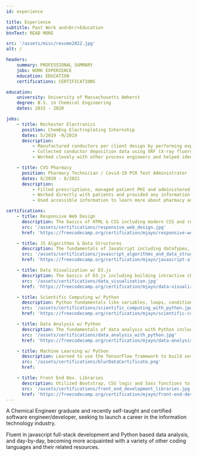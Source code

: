 ```yaml
---
id: experience

title: Experience
subtitle: Past Work and<br/>Education
btnText: READ MORE

src: '/assets/misc/resume2022.jpg'
alt: /

headers:
    summary: PROFESSIONAL SUMMARY
    jobs: WORK EXPERIENCE
    education: EDUCATION
    certifications: CERTIFICATIONS

education:
    university: University of Massachusetts Amherst
    degree: B.S. in Chemical Engineering
    dates: 2015 - 2020

jobs:
    - title: Rochester Electronics
      position: ChemEng Electroplating Internship
      dates: 5/2019 -9/2019
      description:
          - Manufactured conductors per client design by performing experiements to assess optimal bath conditions, responded accordingly to any issue that arose and continued to improve the efficiency of the overall plating process.
          - Collected conductor deposition data using XRF (X-ray fluorescence) analysis and chemical bath concentrations were monitored via titrations and flame-AA.
          - Worked closely with other process engineers and helped identify and resolve technical issues.

    - title: CVS Pharmacy
      position: Pharmacy Technician / Covid-19 PCR Test Administrator
      dates: 8/2020 - 8/2021
      description:
          - Filled prescriptions, managed patient PHI and administered Covid-19 PCR tests while conveying any issues to a supervising nurse practitioner.
          - Worked directly with patients and provided any information on prescription medications, insurance policies, Covid-19 or vacinations.
          - Used accessible information to learn more about pharmacy and prepared to attend MCPHS for further education in a pharmaceutical discipline.

certifications:
    - title: Responsive Web Design
      description: The basics of HTML & CSS including modern CSS and responsive design.
      src: '/assets/certifications/responsive_web_design.jpg'
      href: 'https://freecodecamp.org/certification/mjayn/responsive-web-design'

    - title: JS Algorithms & Data Structures
      description: The fundamentals of JavaScript including dataTypes, OOP, and Functional Programming.
      src: '/assets/certifications/javascript_algorithms_and_data_structures.jpg'
      href: 'https://freecodecamp.org/certification/mjayn/javascript-algorithms-and-data-structures'

    - title: Data Visualization w/ D3.js
      description: The basics of D3.js including building intractive charts, graphs, and maps along with basic JSON manipulation and working with online data using APIs.
      src: '/assets/certifications/data_visualization.jpg'
      href: 'https://freecodecamp.org/certification/mjayn/data-visualization'

    - title: Scientific Computing w/ Python
      description: Python fundamentals like variables, loops, conditionals, and functions along with complex data structures, networking, relational databases, and data visualization.
      src: '/assets/certifications/scientific_computing_with_python.jpg'
      href: 'https://freecodecamp.org/certification/mjayn/scientific-computing-with-python-v7'

    - title: Data Analysis w/ Python
      description: The fundamentals of data analysis with Python including reading data from sources like CSVs and SQL, and using libraries like Numpy, Pandas, Matplotlib, and Seaborn to process and visualize data.
      src: '/assets/certifications/data_analysis_with_python.jpg'
      href: 'https://freecodecamp.org/certification/mjayn/data-analysis-with-python-v7'

    - title: Machine Learning w/ Python
      description: Learned to use the TensorFlow framework to build several types of neural networks and create more advanced ML programs involving techniques like natural language processing and reinforcement learning.
      src: '/assets/certifications/blurDataCertificate.png'
      href:

    - title: Front End Dev. Libraries
      description: Utilized Bootstrap, CSS logic and Sass functions to build useful tools and created powerful Single Page Applications (SPAs) using React and Redux.
      src: '/assets/certifications/front_end_development_libraries.jpg'
      href: 'https://freecodecamp.org/certification/mjayn/front-end-development-libraries'
---
```


A Chemical Engineer graduate and recently self-taught and certified software engineer/developer, seeking to launch a career in the information technology industry.

Fluent in javascript full-stack development and Python based data analysis, and day-by-day, becoming more acquainted with a variety of other coding languages and their related resources.
